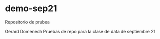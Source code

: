 # demo-sep21
Repositorio de prubea

Gerard Domenech
Pruebas de repo para la clase de data de septiembre 21
